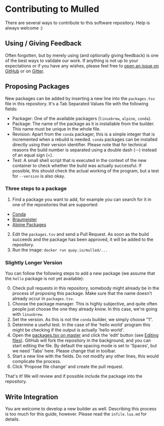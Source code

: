 
# Contributing to Mulled

There are several ways to contribute to this software repository. Help is
always welcome :)

## Using / Giving Feedback

Often forgotten, but by merely using (and optionally giving feedback) is one of
the best ways to validate our work. If anything is not up to your expectations
or if you have any wishes, please feel free to [open an issue on
GitHub](https://github.com/mulled/mulled/issues/new) or on
[Gitter](https://gitter.im/mulled/mulled).

## Proposing Packages

New packages can be added by inserting a new line into the `packages.tsv` file in this
repository. It's a Tab Separated Values file with the following fields:

* Packager: One of the available packagers (`linuxbrew`, `alpine`, `conda`).
* Package: The name of the package as it is installable from the builder. This
    name must be unique in the whole file.
* Revision: Apart from the `conda` packager, this is a simple integer that is
    incremented when a rebuild is needed. `conda` packages can be installed
    directly using their version identifier. Please note that for technical
    reasons the build number is separated using a double dash (--) instead of
    an equal sign (=).
* Test: A small shell script that is executed in the context of the new
    container to check whether the build was actually successful. If possible,
    this should check the actual working of the program, but a test for
    `--version` is also okay.

### Three steps to a package

1. Find a package you want to add, for example you can search for it in one of
   the repositories that are supported:
  - [Conda](https://conda.anaconda.org/)
  - [Braumeister](https://braumeister.org)
  - [Alpine Packages](https://alpine-linux.org/packages/)
2. Edit the `packages.tsv` and send a Pull Request. As soon as the build
   succeeds and the package has been approved, it will be added to the
   repository.
3. Run the image: `docker run quay.io/mulled/...`

### Slightly Longer Version

You can follow the following steps to add a new package (we assume that the `hello` package is not yet available):

0. Check pull requests in this repository, somebody might already be in the
   process of proposing this package. Make sure that the name doesn't already
   occur in `packages.tsv`.
1. Choose the package manager. This is highly subjective, and quite often
   people just choose the one they already know. In this case, we're going with
   `linuxbrew`.
2. Set the version. As this is not the `conda` builder, we simply choose "1".
3. Determine a useful test. In the case of the 'hello world' program this might
   be checking if the output is actually 'hello world'.
4. Open the [packages.tsv on
   master](https://github.com/mulled/mulled/blob/master/packages.tsv) and click
   the 'edit' button (see [Editing
   files](https://help.github.com/articles/editing-files-in-another-user-s-repository/)).
   GitHub will fork the repository in the background, and you can start editing
   the file. By default the spacing mode is set to 'Spaces', but we need 'Tabs'
   here. Please change that in toolbar.
5. Start a new line with the fields. Do not modify any other lines, this would
   complicate the process.
6. Click 'Propose file change' and create the pull request.

That's it! We will review and if possible include the package into the repository.

## Write Integration

You are welcome to develop a new builder as well. Describing this process is too much
for this guide, however. Please read the `infile.lua.md` for details.


